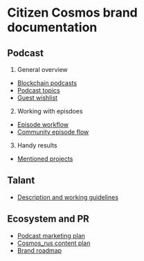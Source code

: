 # Citizen Cosmos brand documentation

## Podcast

1. General overview
- [Blockchain podcasts](https://github.com/citizen-cosmos/Citizen-Cosmos/blob/master/project/a%20list%20of%20podcasts%20for%20a%20potential%20cross%20interview.md)
- [Podcast topics](https://github.com/citizen-cosmos/Citizen-Cosmos/blob/master/project/relevant%20podcast%20topics.md)
- [Guest wishlist](https://github.com/citizen-cosmos/Citizen-Cosmos/blob/master/community/guest-wish-list.md)

2. Working with episdoes
- [Episode workflow](https://github.com/citizen-cosmos/Citizen-Cosmos/blob/master/project/episode%20workflow.md)
- [Community episode flow]()

3. Handy results
- [Mentioned projects](https://github.com/citizen-cosmos/Citizen-Cosmos/blob/master/community/A%20list%20of%20mentioned%20projects.md)

## Talant

- [Description and working guidelines](https://github.com/citizen-cosmos/Citizen-Cosmos/blob/master/project/working%20guidelines.md)

## Ecosystem and PR

- [Podcast marketing plan]()
- [Cosmos_rus content plan]()
- [Brand roadmap](https://github.com/citizen-cosmos/Citizen-Cosmos/edit/master/roadmap/roadmap.md)
